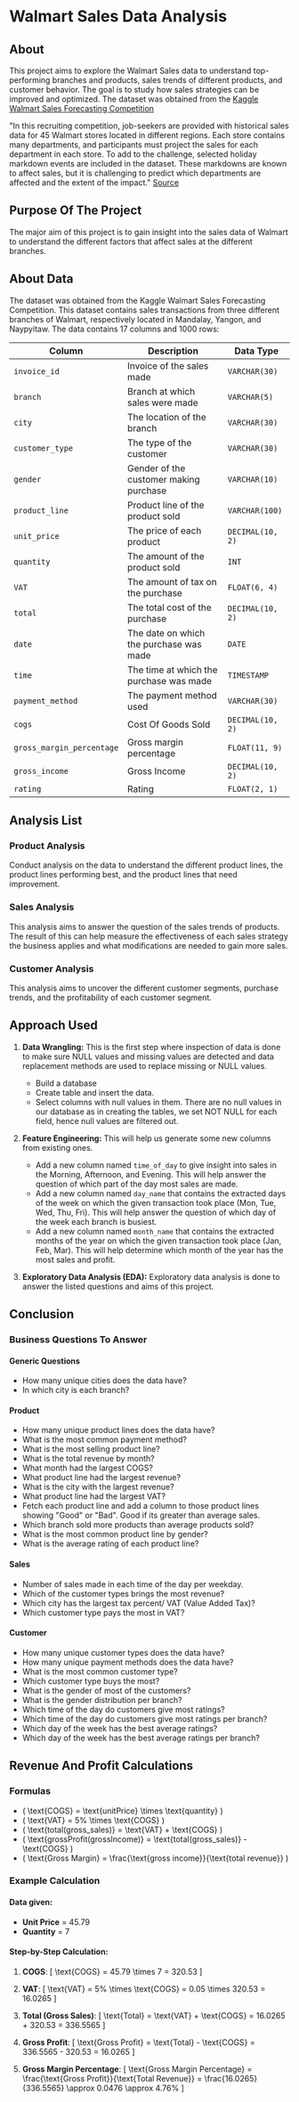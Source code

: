 # Walmart Sales Data Analysis

## About
This project aims to explore the Walmart Sales data to understand top-performing branches and products, sales trends of different products, and customer behavior. The goal is to study how sales strategies can be improved and optimized. The dataset was obtained from the [Kaggle Walmart Sales Forecasting Competition](https://www.kaggle.com/c/walmart-recruiting-store-sales-forecasting)

"In this recruiting competition, job-seekers are provided with historical sales data for 45 Walmart stores located in different regions. Each store contains many departments, and participants must project the sales for each department in each store. To add to the challenge, selected holiday markdown events are included in the dataset. These markdowns are known to affect sales, but it is challenging to predict which departments are affected and the extent of the impact." [Source](https://www.kaggle.com/c/walmart-recruiting-store-sales-forecasting)

## Purpose Of The Project
The major aim of this project is to gain insight into the sales data of Walmart to understand the different factors that affect sales at the different branches.

## About Data
The dataset was obtained from the Kaggle Walmart Sales Forecasting Competition. This dataset contains sales transactions from three different branches of Walmart, respectively located in Mandalay, Yangon, and Naypyitaw. The data contains 17 columns and 1000 rows:

| Column                   | Description                                  | Data Type          |
|--------------------------|----------------------------------------------|--------------------|
| `invoice_id`             | Invoice of the sales made                    | `VARCHAR(30)`      |
| `branch`                 | Branch at which sales were made              | `VARCHAR(5)`       |
| `city`                   | The location of the branch                   | `VARCHAR(30)`      |
| `customer_type`          | The type of the customer                     | `VARCHAR(30)`      |
| `gender`                 | Gender of the customer making purchase       | `VARCHAR(10)`      |
| `product_line`           | Product line of the product sold             | `VARCHAR(100)`     |
| `unit_price`             | The price of each product                    | `DECIMAL(10, 2)`   |
| `quantity`               | The amount of the product sold               | `INT`              |
| `VAT`                    | The amount of tax on the purchase            | `FLOAT(6, 4)`      |
| `total`                  | The total cost of the purchase               | `DECIMAL(10, 2)`   |
| `date`                   | The date on which the purchase was made      | `DATE`             |
| `time`                   | The time at which the purchase was made      | `TIMESTAMP`        |
| `payment_method`         | The payment method used                      | `VARCHAR(30)`      |
| `cogs`                   | Cost Of Goods Sold                           | `DECIMAL(10, 2)`   |
| `gross_margin_percentage`| Gross margin percentage                      | `FLOAT(11, 9)`     |
| `gross_income`           | Gross Income                                 | `DECIMAL(10, 2)`   |
| `rating`                 | Rating                                       | `FLOAT(2, 1)`      |

## Analysis List

### Product Analysis
Conduct analysis on the data to understand the different product lines, the product lines performing best, and the product lines that need improvement.

### Sales Analysis
This analysis aims to answer the question of the sales trends of products. The result of this can help measure the effectiveness of each sales strategy the business applies and what modifications are needed to gain more sales.

### Customer Analysis
This analysis aims to uncover the different customer segments, purchase trends, and the profitability of each customer segment.

## Approach Used

1. **Data Wrangling:** This is the first step where inspection of data is done to make sure NULL values and missing values are detected and data replacement methods are used to replace missing or NULL values.
   - Build a database
   - Create table and insert the data.
   - Select columns with null values in them. There are no null values in our database as in creating the tables, we set NOT NULL for each field, hence null values are filtered out.

2. **Feature Engineering:** This will help us generate some new columns from existing ones.
   - Add a new column named `time_of_day` to give insight into sales in the Morning, Afternoon, and Evening. This will help answer the question of which part of the day most sales are made.
   - Add a new column named `day_name` that contains the extracted days of the week on which the given transaction took place (Mon, Tue, Wed, Thu, Fri). This will help answer the question of which day of the week each branch is busiest.
   - Add a new column named `month_name` that contains the extracted months of the year on which the given transaction took place (Jan, Feb, Mar). This will help determine which month of the year has the most sales and profit.

3. **Exploratory Data Analysis (EDA):** Exploratory data analysis is done to answer the listed questions and aims of this project.

## Conclusion

### Business Questions To Answer

#### Generic Questions
- How many unique cities does the data have?
- In which city is each branch?

#### Product
- How many unique product lines does the data have?
- What is the most common payment method?
- What is the most selling product line?
- What is the total revenue by month?
- What month had the largest COGS?
- What product line had the largest revenue?
- What is the city with the largest revenue?
- What product line had the largest VAT?
- Fetch each product line and add a column to those product lines showing "Good" or "Bad". Good if its greater than average sales.
- Which branch sold more products than average products sold?
- What is the most common product line by gender?
- What is the average rating of each product line?

#### Sales
- Number of sales made in each time of the day per weekday.
- Which of the customer types brings the most revenue?
- Which city has the largest tax percent/ VAT (Value Added Tax)?
- Which customer type pays the most in VAT?

#### Customer
- How many unique customer types does the data have?
- How many unique payment methods does the data have?
- What is the most common customer type?
- Which customer type buys the most?
- What is the gender of most of the customers?
- What is the gender distribution per branch?
- Which time of the day do customers give most ratings?
- Which time of the day do customers give most ratings per branch?
- Which day of the week has the best average ratings?
- Which day of the week has the best average ratings per branch?

## Revenue And Profit Calculations

### Formulas
- \( \text{COGS} = \text{unitPrice} \times \text{quantity} \)
- \( \text{VAT} = 5\% \times \text{COGS} \)
- \( \text{total(gross\_sales)} = \text{VAT} + \text{COGS} \)
- \( \text{grossProfit(grossIncome)} = \text{total(gross\_sales)} - \text{COGS} \)
- \( \text{Gross Margin} = \frac{\text{gross income}}{\text{total revenue}} \)

### Example Calculation
#### Data given:
- **Unit Price** = 45.79
- **Quantity** = 7

#### Step-by-Step Calculation:
1. **COGS**: 
   \[
   \text{COGS} = 45.79 \times 7 = 320.53
   \]

2. **VAT**: 
   \[
   \text{VAT} = 5\% \times \text{COGS} = 0.05 \times 320.53 = 16.0265
   \]

3. **Total (Gross Sales)**: 
   \[
   \text{Total} = \text{VAT} + \text{COGS} = 16.0265 + 320.53 = 336.5565
   \]

4. **Gross Profit**: 
   \[
   \text{Gross Profit} = \text{Total} - \text{COGS} = 336.5565 - 320.53 = 16.0265
   \]

5. **Gross Margin Percentage**: 
   \[
   \text{Gross Margin Percentage} = \frac{\text{Gross Profit}}{\text{Total Revenue}} = \frac{16.0265}{336.5565} \approx 0.0476 \approx 4.76\%
   \]

